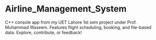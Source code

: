 # Airline_Management_System
C++ console app from my UET Lahore 1st sem project under Prof. Muhammad Waseem. Features flight scheduling, booking, and file-based data. Explore, contribute, or feedback!
